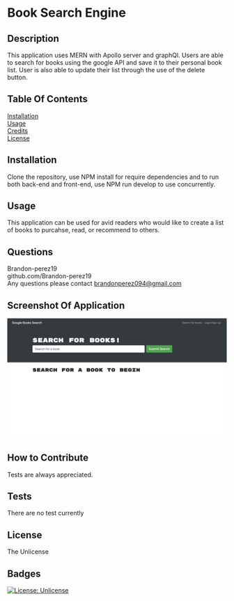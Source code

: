 
  # Book Search Engine

  ## Description <br>
  This application uses MERN with Apollo server and graphQl. Users are able to search for books using the google API and save it to their personal book list. User is also able to update their list through the use of the delete button.

  ## Table Of Contents <br>
  [Installation](#installation) <br>
  [Usage](#usage) <br>
  [Credits](#credits) <br>
  [License](#license)

  ## Installation <br>
  Clone the repository, use NPM install for require dependencies and to run both back-end and front-end, use NPM run develop to use concurrently.

  ## Usage <br>
  This application can be used for avid readers who would like to create a list of books to purcahse, read, or recommend to others. 

  ## Questions <br>
  Brandon-perez19 <br>
  github.com/Brandon-perez19 <br>
  Any questions please contact brandonperez094@gmail.com <br>
  
  ## Screenshot Of Application <br>
  ![](/client/public/application.png)

  ## How to Contribute <br>
  Tests are always appreciated.

  ## Tests <br>
  There are no test currently
  
  ## License <br>
  The Unlicense <br>
  
  ## Badges <br>
  [![License: Unlicense](https://img.shields.io/badge/license-Unlicense-blue.svg)](http://unlicense.org/) <br>
  
